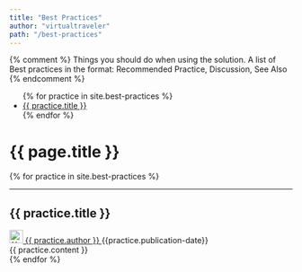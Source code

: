 ```yaml
---
title: "Best Practices"
author: "virtualtraveler"
path: "/best-practices"
---
```


{% comment %}
    Things you should do when using the solution. A list of Best practices in the format: Recommended Practice, Discussion, See Also
{% endcomment %}

<div class="article-index">
    <ul>
        {% for practice in site.best-practices %}
            <li>
                <a href="#{{ practice.label-id }}">{{ practice.title }}</a>
            </li>
        {% endfor %}
    </ul>
</div>


# {{ page.title }}

{% for practice in site.best-practices %}
<article>
    <hr>
    <h2 id="{{practice.label-id}}">{{ practice.title }}</h2>
    <div class="article-meta">
        <a href="{{ page.github-url }}{{ practice.author }}" class="post-author">
           <img src="{{ page.github-url }}{{ practice.author }}.png" class="avatar" alt="{{ practice.author }} avatar" width="24" height="24">
            {{ practice.author }}
        </a>	
        <span class="date">{{practice.publication-date}}</span>
    </div>
    <div class="article-content">
        {{ practice.content }}
    </div>
</article>
{% endfor %}
